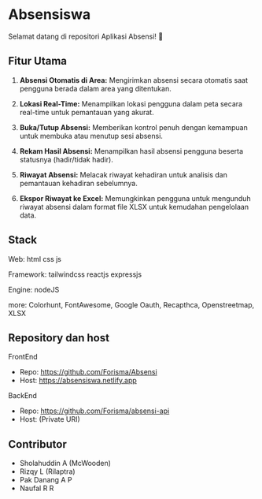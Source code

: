 # Absensiswa
Selamat datang di repositori Aplikasi Absensi! 📆

## Fitur Utama

1. **Absensi Otomatis di Area:** Mengirimkan absensi secara otomatis saat pengguna berada dalam area yang ditentukan.

2. **Lokasi Real-Time:** Menampilkan lokasi pengguna dalam peta secara real-time untuk pemantauan yang akurat.
   
4. **Buka/Tutup Absensi:** Memberikan kontrol penuh dengan kemampuan untuk membuka atau menutup sesi absensi.

5. **Rekam Hasil Absensi:** Menampilkan hasil absensi pengguna beserta statusnya (hadir/tidak hadir).

6. **Riwayat Absensi:** Melacak riwayat kehadiran untuk analisis dan pemantauan kehadiran sebelumnya.

7. **Ekspor Riwayat ke Excel:** Memungkinkan pengguna untuk mengunduh riwayat absensi dalam format file XLSX untuk kemudahan pengelolaan data.

## Stack
Web: html css js

Framework: tailwindcss reactjs expressjs

Engine: nodeJS

more: Colorhunt, FontAwesome, Google Oauth, Recapthca, Openstreetmap, XLSX

## Repository dan host
FrontEnd
- Repo: https://github.com/Forisma/Absensi
- Host: https://absensiswa.netlify.app

BackEnd
- Repo: https://github.com/Forisma/absensi-api
- Host: (Private URI)


## Contributor
- Sholahuddin A (McWooden)
- Rizqy L (Rilaptra)
- Pak Danang A P
- Naufal R R
